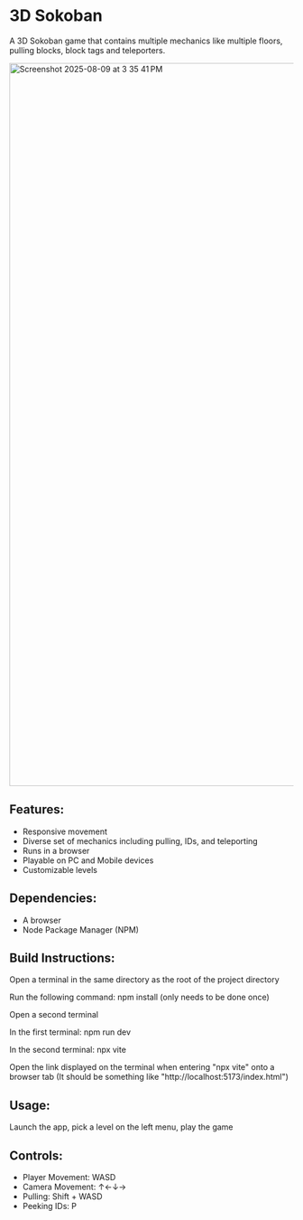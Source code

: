 # 3D Sokoban

A 3D Sokoban game that contains multiple mechanics like multiple floors, pulling blocks, block tags and teleporters.

<img width="2252" height="1280" alt="Screenshot 2025-08-09 at 3 35 41 PM" src="https://github.com/user-attachments/assets/cefaa6e3-7ece-4689-bf77-a53fe3ae8e64" />

## Features:
- Responsive movement
- Diverse set of mechanics including pulling, IDs, and teleporting
- Runs in a browser
- Playable on PC and Mobile devices
- Customizable levels

## Dependencies:
- A browser
- Node Package Manager (NPM)

## Build Instructions:
Open a terminal in the same directory as the root of the project directory

Run the following command: npm install (only needs to be done once)

Open a second terminal

In the first terminal: npm run dev

In the second terminal: npx vite

Open the link displayed on the terminal when entering "npx vite" onto a browser tab (It should be something like "http://localhost:5173/index.html")

## Usage:
Launch the app, pick a level on the left menu, play the game

## Controls:
- Player Movement: WASD
- Camera Movement: &uarr;&larr;&darr;&rarr;
- Pulling: Shift + WASD
- Peeking IDs: P
